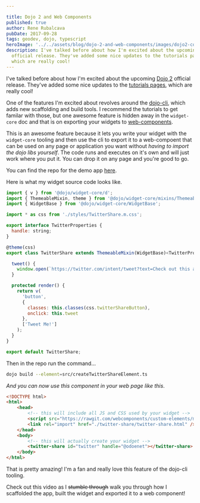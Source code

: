 ```yaml
---

title: Dojo 2 and Web Components
published: true
author: Rene Rubalcava
pubDate: 2017-09-28
tags: geodev, dojo, typescript
heroImage: '../../assets/blog/dojo-2-and-web-components/images/dojo2-comps.jpg'
description: I've talked before about how I'm excited about the upcoming Dojo 2
  official release. They've added some nice updates to the tutorials pages,
  which are really cool!
---
```


I've talked before about how I'm excited about the upcoming
[Dojo 2](https://dojo.io/) official release. They've added some nice updates to
the [tutorials pages](https://dojo.io/tutorials/), which are really cool!

One of the features I'm excited about revolves around the
[dojo-cli](https://github.com/dojo/cli), which adds new scaffolding and build
tools. I recommend the tutorials to get familar with those, but one awesome
feature is hidden away in the `widget-core` doc and that is on exporting your
widgets to [web-components](https://github.com/dojo/widget-core#web-components).

This is an awesome feature because it lets you write your widget with the
`widget-core` tooling and then use the cli to export it to a web-compoent that
can be used on any page or application you want without _having to import the
dojo libs yourself_. The code runs and executes on it's own and will just work
where you put it. You can drop it on any page and you're good to go.

You can find the repo for the demo app
[here](https://github.com/odoe/dojo2-web-component).

Here is what my widget source code looks like.

```js
import { v } from '@dojo/widget-core/d';
import { ThemeableMixin, theme } from '@dojo/widget-core/mixins/Themeable';
import { WidgetBase } from '@dojo/widget-core/WidgetBase';

import * as css from './styles/TwitterShare.m.css';

export interface TwitterProperties {
  handle: string;
}

@theme(css)
export class TwitterShare extends ThemeableMixin(WidgetBase)<TwitterProperties> {

  tweet() {
    window.open(`https://twitter.com/intent/tweet?text=Check out this awesome site at ${location.href} from ${this.properties.handle}`, '_blank');
  }

  protected render() {
    return v(
      'button',
      {
        classes: this.classes(css.twitterShareButton),
        onclick: this.tweet
      },
      ['Tweet Me!']
    );
  }
}

export default TwitterShare;
```

Then in the repo run the command...

```bash
dojo build --element=src/createTwitterShareElement.ts
```

_And you can now use this component in your web page like this_.

```html
<!DOCTYPE html>
<html>
    <head>
        <!-- this will include all JS and CSS used by your widget -->
        <script src="https://rawgit.com/webcomponents/custom-elements/master/src/native-shim.js"></script>
        <link rel="import" href="./twitter-share/twitter-share.html" />
    </head>
    <body>
        <!-- this will actually create your widget -->
        <twitter-share id="twitter" handle="@odoenet"></twitter-share>
    </body>
</html>
```

That is pretty amazing! I'm a fan and really love this feature of the dojo-cli
tooling.

Check out this video as I ~~stumble through~~ walk you through how I scaffolded
the app, built the widget and exported it to a web component!

<lite-youtube videoid="bXvsGhNkXXU"></lite-youtube>
